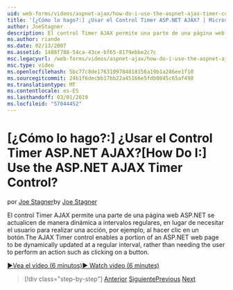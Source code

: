 ```yaml
---
uid: web-forms/videos/aspnet-ajax/how-do-i-use-the-aspnet-ajax-timer-control
title: '[¿Cómo lo hago?:] ¿Usar el Control Timer ASP.NET AJAX? | Microsoft Docs'
author: JoeStagner
description: El control Timer AJAX permite una parte de una página web ASP.NET se actualicen de manera dinámica a intervalos regulares, en lugar de necesitar el usuario realice un un...
ms.author: riande
ms.date: 02/13/2007
ms.assetid: 1488f788-54ca-43ce-bf65-8179ebbe2c7c
msc.legacyurl: /web-forms/videos/aspnet-ajax/how-do-i-use-the-aspnet-ajax-timer-control
msc.type: video
ms.openlocfilehash: 5bc77c8de1763109784818156a19b1a286ee1f10
ms.sourcegitcommit: 24b1f6decbb17bb22a45166e5fdb0845c65af498
ms.translationtype: MT
ms.contentlocale: es-ES
ms.lasthandoff: 03/01/2019
ms.locfileid: "57044452"
---
```

<a name="how-do-i-use-the-aspnet-ajax-timer-control"></a><span data-ttu-id="cad6c-104">[¿Cómo lo hago?:] ¿Usar el Control Timer ASP.NET AJAX?</span><span class="sxs-lookup"><span data-stu-id="cad6c-104">[How Do I:] Use the ASP.NET AJAX Timer Control?</span></span>
====================
<span data-ttu-id="cad6c-105">por [Joe Stagner](https://github.com/JoeStagner)</span><span class="sxs-lookup"><span data-stu-id="cad6c-105">by [Joe Stagner](https://github.com/JoeStagner)</span></span>

<span data-ttu-id="cad6c-106">El control Timer AJAX permite una parte de una página web ASP.NET se actualicen de manera dinámica a intervalos regulares, en lugar de necesitar el usuario para realizar una acción, por ejemplo, al hacer clic en un botón.</span><span class="sxs-lookup"><span data-stu-id="cad6c-106">The AJAX Timer control enables a portion of an ASP.NET web page to be dynamically updated at a regular interval, rather than needing the user to perform an action such as clicking on a button.</span></span>

[<span data-ttu-id="cad6c-107">&#9654;Vea el vídeo (6 minutos)</span><span class="sxs-lookup"><span data-stu-id="cad6c-107">&#9654; Watch video (6 minutes)</span></span>](https://channel9.msdn.com/Blogs/ASP-NET-Site-Videos/how-do-i-use-the-aspnet-ajax-timer-control)

> [!div class="step-by-step"]
> <span data-ttu-id="cad6c-108">[Anterior](how-do-i-use-the-aspnet-ajax-roundedcorners-extender.md)
> [Siguiente](how-do-i-implement-the-predictive-fetch-pattern-for-ajax.md)</span><span class="sxs-lookup"><span data-stu-id="cad6c-108">[Previous](how-do-i-use-the-aspnet-ajax-roundedcorners-extender.md)
[Next](how-do-i-implement-the-predictive-fetch-pattern-for-ajax.md)</span></span>
